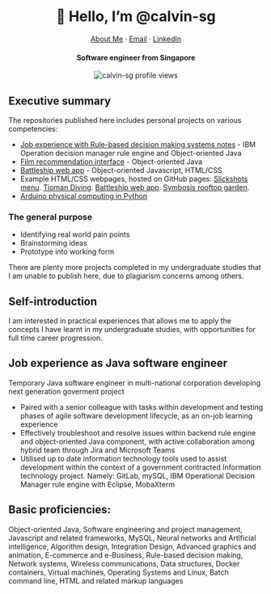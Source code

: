 <p align="center">
  <h1 align="center">👋 Hello, I’m @calvin-sg</h1>
</p>
<p align="center">
    <a href="https://calvin.sg">About Me</a>
    ·
    <a href="mailto:hello@calvin.sg">Email</a>
    ·
    <a href="https://www.linkedin.com/in/calvin-loh/">LinkedIn</a>
</p>
<p align="center">
  <h4 align="center">Software engineer from Singapore</h4>
</p>

<p align="center"> 
  <img align="center" src="https://komarev.com/ghpvc/?username=calvin-sg" alt="calvin-sg profile views" />
</p>

## Executive summary
The repositories published here includes personal projects on various competencies: 
- [Job experience with Rule-based decision making systems notes](https://github.com/calvin-sg/Rule-based_systems) - IBM Operation decision manager rule engine and Object-oriented Java
- [Film recommendation interface](https://github.com/calvin-sg/Film-recommendation-interface/) - Object-oriented Java
- [Battleship web app](https://battleship.calvin.sg/) - Object-oriented Javascript, HTML/CSS
- Example HTML/CSS webpages, hosted on GitHub pages: [Slickshots menu](https://slickshots.calvin.sg/). [Tioman Diving](https://diving.calvin.sg/). [Battleship web app](https://battleship.calvin.sg/). [Symbosis rooftop garden](https://garden.calvin.sg/).
- [Arduino physical computing in Python](https://github.com/calvin-sg/Arduino-projects/)

### The general purpose 
- Identifying real world pain points
- Brainstorming ideas
- Prototype into working form  

There are plenty more projects completed in my undergraduate studies that I am unable to publish here, due to plagiarism concerns among others.

## Self-introduction
I am interested in practical experiences that allows me to apply the concepts I have learnt in my undergraduate studies, with opportunities for full time career progression. 

## Job experience as Java software engineer
Temporary Java software engineer in multi-national corporation developing next generation goverment project
- Paired with a senior colleague with tasks within development and testing phases of agile software development lifecycle, as an on-job learning experience
- Effectively troubleshoot and resolve issues within backend rule engine and object-oriented Java component, with active collaboration among hybrid team through Jira and Microsoft Teams
- Utilised up to date information technology tools used to assist development within the context of a government contracted Information technology project. Namely: GitLab, mySQL, IBM Operational Decision Manager rule engine with Eclipse, MobaXterm

## Basic proficiencies:
Object-oriented Java, Software engineering and project management, Javascript and related frameworks, MySQL, Neural networks and Artificial intelligence, Algorithm design, Integration Design, Advanced graphics and animation, E-commerce and e-Business, Rule-based decision making, Network systems, Wireless communications, Data structures, Docker containers, Virtual machines, Operating Systems and Linux, Batch command line, HTML and related markup languages

<!---
- 💞️ I’m looking to collaborate on ...
- 📫 How to reach me ...
calvin-sg/calvin-sg is a ✨ special ✨ repository because its README.md (this file) appears on your GitHub profile.
You can click the Preview link to take a look at your changes.
--->
